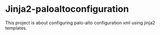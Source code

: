 # Jinja2-paloaltoconfiguration
This project is about configuring palo-alto configuration xml using jinja2 templates.
